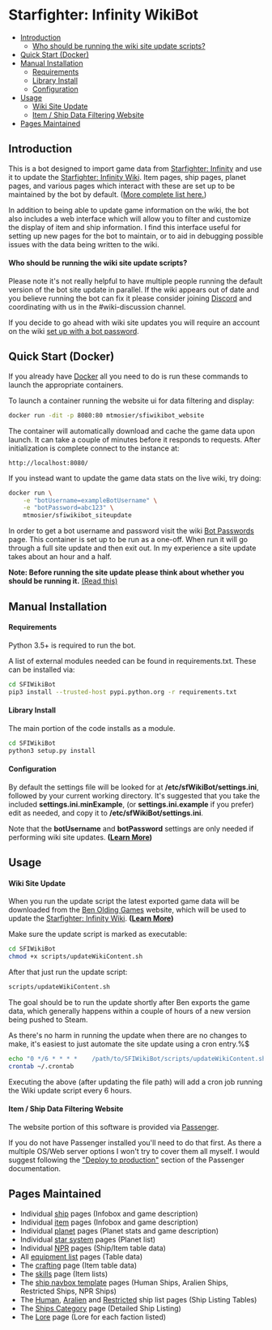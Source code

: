 # Starfighter: Infinity WikiBot

- [Introduction](#introduction)
    - [Who should be running the wiki site update scripts?](#who-should-use-this)
- [Quick Start (Docker)](#quick-start-docker)
- [Manual Installation](#manual-installation)
    - [Requirements](#requirements)
    - [Library Install](#library-install)
    - [Configuration](#configuration)
- [Usage](#usage)
    - [Wiki Site Update](#wiki-site-update)
    - [Item / Ship Data Filtering Website](#item--ship-data-filtering-website)
- [Pages Maintained](#pages-maintained)


## Introduction

This is a bot designed to import game data from [Starfighter: Infinity](http://www.starfighterinfinity.com/) and use it to update the [Starfighter: Infinity Wiki](https://starfighter-infinity.fandom.com/wiki/).  Item pages, ship pages, planet pages, and various pages which interact with these are set up to be maintained by the bot by default. ([More complete list here.](#pages-maintained))

In addition to being able to update game information on the wiki, the bot also includes a web interface which will allow you to filter and customize the display of item and ship information.  I find this interface useful for setting up new pages for the bot to maintain, or to aid in debugging possible issues with the data being written to the wiki.

<a name="who-should-use-this"></a>
#### Who should be running the wiki site update scripts?
Please note it's not really helpful to have multiple people running the default version of the bot site update in parallel. If the wiki appears out of date and you believe running the bot can fix it please consider joining [Discord](https://discordapp.com/invite/DCnp3Vp) and coordinating with us in the #wiki-discussion channel.

If you decide to go ahead with wiki site updates you will require an account on the wiki [set up with a bot password](https://starfighter-infinity.fandom.com/wiki/Special:BotPasswords).


## Quick Start (Docker)

If you already have [Docker](https://www.docker.com/get-started) all you need to do is run these commands to launch the appropriate containers.

To launch a container running the website ui for data filtering and display:
```bash
docker run -dit -p 8080:80 mtmosier/sfiwikibot_website
```
The container will automatically download and cache the game data upon launch.  It can take a couple of minutes before it responds to requests.  After initialization is complete connect to the instance at:

```
http://localhost:8080/
```

If you instead want to update the game data stats on the live wiki, try doing:
```bash
docker run \
    -e "botUsername=exampleBotUsername" \
    -e "botPassword=abc123" \
    mtmosier/sfiwikibot_siteupdate
```
In order to get a bot username and password visit the wiki [Bot Passwords](https://starfighter-infinity.fandom.com/wiki/Special:BotPasswords) page. This container is set up to be run as a one-off.  When run it will go through a full site update and then exit out.  In my experience a site update takes about an hour and a half.

**Note: Before running the site update please think about whether you should be running it.** [(Read this)](#who-should-use-this)


<a name="manual-installation"></a>
## Manual Installation

#### Requirements
Python 3.5+ is required to run the bot.

A list of external modules needed can be found in requirements.txt. These can be installed via:
```bash
cd SFIWikiBot
pip3 install --trusted-host pypi.python.org -r requirements.txt
```


#### Library Install

The main portion of the code installs as a module.
```bash
cd SFIWikiBot
python3 setup.py install
```


#### Configuration

By default the settings file will be looked for at **/etc/sfWikiBot/settings.ini**, followed by your current working directory.  It's suggested that you take the included **settings.ini.minExample**, (or **settings.ini.example** if you prefer) edit as needed, and copy it to **/etc/sfWikiBot/settings.ini**.

Note that the **botUsername** and **botPassword** settings are only needed if performing wiki site updates. **([Learn More](#who-should-use-this))**


## Usage

#### Wiki Site Update ####

When you run the update script the latest exported game data will be downloaded from the [Ben Olding Games](http://www.benoldinggames.co.uk/) website, which will be used to update the [Starfighter: Infinity Wiki](https://starfighter-infinity.fandom.com/wiki/Starfighter:_Infinity_Wiki). **([Learn More](#who-should-use-this))**

Make sure the update script is marked as executable:
```bash
cd SFIWikiBot
chmod +x scripts/updateWikiContent.sh
```

After that just run the update script:
```bash
scripts/updateWikiContent.sh
```

The goal should be to run the update shortly after Ben exports the game data, which generally happens within a couple of hours of a new version being pushed to Steam.  

As there's no harm in running the update when there are no changes to make, it's easiest to just automate the site update using a cron entry.%$

```bash
echo "0 */6 * * * *    /path/to/SFIWikiBot/scripts/updateWikiContent.sh" >> ~/.crontab
crontab ~/.crontab
```

Executing the above (after updating the file path) will add a cron job running the Wiki update script every 6 hours.


#### Item / Ship Data Filtering Website ####

The website portion of this software is provided via [Passenger](https://www.phusionpassenger.com/).

If you do not have Passenger installed you'll need to do that first.  As there a multiple OS/Web server options I won't try to cover them all myself.  I would suggest following the ["Deploy to production"](https://www.phusionpassenger.com/docs/tutorials/deploy_to_production/) section of the Passenger documentation.




## Pages Maintained
- Individual [ship](https://starfighter-infinity.fandom.com/wiki/Starfighter) pages (Infobox and game description)
- Individual [item](https://starfighter-infinity.fandom.com/wiki/HV_Projectile) pages (Infobox and game description)
- Individual [planet](https://starfighter-infinity.fandom.com/wiki/Ferenginar) pages (Planet stats and game description)
- Individual [star system](https://starfighter-infinity.fandom.com/wiki/Alpha_Crucis) pages (Planet list)
- Individual [NPR](https://starfighter-infinity.fandom.com/wiki/Null_Dwellers) pages (Ship/Item table data)
- All [equipment list](https://starfighter-infinity.fandom.com/wiki/Category:Equipment) pages (Table data)
- The [crafting](https://starfighter-infinity.fandom.com/wiki/Crafting) page (Item table data)
- The [skills](https://starfighter-infinity.fandom.com/wiki/Skills) page (Item lists)
- The [ship navbox template](https://starfighter-infinity.fandom.com/wiki/Template:Human_Ships) pages (Human Ships, Aralien Ships, Restricted Ships, NPR Ships)
- The [Human](https://starfighter-infinity.fandom.com/wiki/Category:Human_Ships), [Aralien](https://starfighter-infinity.fandom.com/wiki/Category:Aralien_Ships) and [Restricted](https://starfighter-infinity.fandom.com/wiki/Restricted_Ships) ship list pages (Ship Listing Tables)
- The [Ships Category](https://starfighter-infinity.fandom.com/wiki/Category:Ships) page (Detailed Ship Listing)
- The [Lore](https://starfighter-infinity.fandom.com/wiki/Lore) page (Lore for each faction listed)
